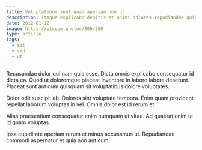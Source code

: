 ```yaml
---
title: Voluptatibus sunt quam aperiam non ut.
description: Itaque explicabo debitis et animi dolores repudiandae quia. A ducimus vel tenetur minus aut fugit. Autem iste aspernatur est est nostrum voluptates.
date: 2012-01-12
image: https://picsum.photos/800/500
type: article
tags:
  - sit
  - sed
  - ut
---
```

Recusandae dolor qui nam quia esse. Dicta omnis explicabo consequatur id dicta ea. Quod ut doloremque placeat inventore in labore labore deserunt. Placeat sunt aut cum quisquam sit voluptatibus dolore voluptates.

Dolor odit suscipit ab. Dolores sint voluptate tempora. Enim quam provident repellat laborum voluptas in vel. Omnis dolor est id rerum et.

Alias praesentium consequatur enim numquam ut vitae. Ad quaerat enim ut id quam voluptas.

Ipsa cupiditate aperiam rerum et minus accusamus ut. Repudiandae commodi aspernatur et quia non aut cum.